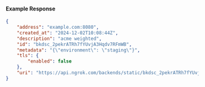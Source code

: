 <!-- Code generated for API Clients. DO NOT EDIT. -->

#### Example Response

```json
{
	"address": "example.com:8080",
	"created_at": "2024-12-02T10:08:44Z",
	"description": "acme weighted",
	"id": "bkdsc_2pekrATRh7fYUvjA3Hqdv7RFmWB",
	"metadata": "{\"environment\": \"staging\"}",
	"tls": {
		"enabled": false
	},
	"uri": "https://api.ngrok.com/backends/static/bkdsc_2pekrATRh7fYUvjA3Hqdv7RFmWB"
}
```
